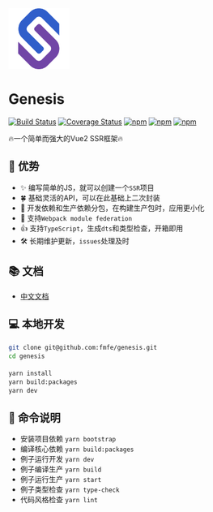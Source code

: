 <img src="./logo.svg" width="120">    

# Genesis


[![Build Status](https://travis-ci.org/fmfe/genesis.svg?branch=master)](https://travis-ci.org/fmfe/genesis)
[![Coverage Status](https://coveralls.io/repos/github/fmfe/genesis/badge.svg?branch=master)](https://coveralls.io/github/fmfe/genesis?branch=master)
[![npm](https://img.shields.io/npm/v/@fmfe/genesis-core.svg)](https://www.npmjs.com/package/@fmfe/genesis-core) 
[![npm](https://img.shields.io/npm/dm/@fmfe/genesis-core.svg)](https://www.npmjs.com/package/@fmfe/genesis-core)
[![npm](https://img.shields.io/npm/dt/@fmfe/genesis-core.svg)](https://www.npmjs.com/package/@fmfe/genesis-core)

🔥一个简单而强大的Vue2 SSR框架🔥

## 🚀 优势
- ✨ 编写简单的JS，就可以创建一个`SSR`项目    
- 🍀 基础灵活的API，可以在此基础上二次封装
- 🙅 开发依赖和生产依赖分包，在构建生产包时，应用更小化    
- 🤝 支持`Webpack module federation`
- 👍 支持`TypeScript`，生成`dts`和类型检查，开箱即用    
- 🛠 长期维护更新，`issues`处理及时    

## 📚 文档
- [中文文档](./docs/zh-CN/README.md)
## 💻 本地开发
```bash
git clone git@github.com:fmfe/genesis.git
cd genesis

yarn install
yarn build:packages
yarn dev
```

## 🧰 命令说明
- 安装项目依赖 `yarn bootstrap`
- 编译核心依赖 `yarn build:packages`
- 例子运行开发 `yarn dev`
- 例子编译生产 `yarn build`
- 例子运行生产 `yarn start`
- 例子类型检查 `yarn type-check`
- 代码风格检查 `yarn lint`